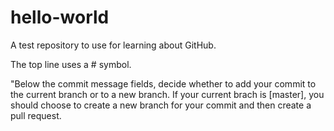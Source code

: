 # hello-world
A test repository to use for learning about GitHub.

The top line uses a  # symbol.

"Below the commit message fields, decide whether to add your commit to the current branch or to a new branch.  If your current brach is [master], you should choose to create a new branch for your commit and then create a pull request.

